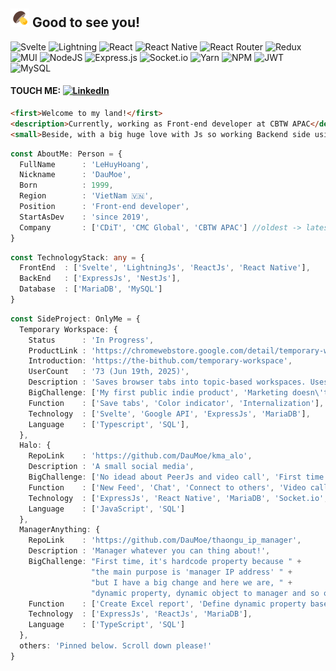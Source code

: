 ## <img src="./media/mushroom_96px.png" alt="drawing" width="30"/> Good to see you!

![Svelte](https://img.shields.io/badge/svelte-%23f1413d.svg?style=for-the-badge&logo=svelte&logoColor=white)
![Lightning](https://img.shields.io/badge/lightning-%23FFD43B.svg?style=for-the-badge&logo=lightning&logoColor=black)
![React](https://img.shields.io/badge/react-%2320232a.svg?style=for-the-badge&logo=react&logoColor=%2361DAFB)
![React Native](https://img.shields.io/badge/react_native-%2320232a.svg?style=for-the-badge&logo=react&logoColor=%2361DAFB)
![React Router](https://img.shields.io/badge/React_Router-CA4245?style=for-the-badge&logo=react-router&logoColor=white)
![Redux](https://img.shields.io/badge/redux-%23593d88.svg?style=for-the-badge&logo=redux&logoColor=white)
![MUI](https://img.shields.io/badge/MUI-%230081CB.svg?style=for-the-badge&logo=mui&logoColor=white)
![NodeJS](https://img.shields.io/badge/node.js-6DA55F?style=for-the-badge&logo=node.js&logoColor=white)
![Express.js](https://img.shields.io/badge/express.js-%23404d59.svg?style=for-the-badge&logo=express&logoColor=%2361DAFB)
![Socket.io](https://img.shields.io/badge/Socket.io-black?style=for-the-badge&logo=socket.io&badgeColor=010101)
![Yarn](https://img.shields.io/badge/yarn-%232C8EBB.svg?style=for-the-badge&logo=yarn&logoColor=white)
![NPM](https://img.shields.io/badge/NPM-%23000000.svg?style=for-the-badge&logo=npm&logoColor=white)
![JWT](https://img.shields.io/badge/JWT-black?style=for-the-badge&logo=JSON%20web%20tokens)
![MySQL](https://img.shields.io/badge/mysql-%2300f.svg?style=for-the-badge&logo=mysql&logoColor=white)

#### TOUCH ME: <a href="https://www.linkedin.com/in/le-hoang-webdev/" target="_blank"><img alt="LinkedIn" src="https://img.shields.io/badge/linkedin-%230077B5.svg?&style=for-the-badge&logo=linkedin&logoColor=white" /></a> 

```html
<first>Welcome to my land!</first>
<description>Currently, working as Front-end developer at CBTW APAC</description>
<small>Beside, with a big huge love with Js so working Backend side using NodeJs too</small>
```

```ts
const AboutMe: Person = {
  FullName      : 'LeHuyHoang',
  Nickname      : 'DauMoe',
  Born          : 1999,
  Region        : 'VietNam 🇻🇳',
  Position      : 'Front-end developer',
  StartAsDev    : 'since 2019',
  Company       : ['CDiT', 'CMC Global', 'CBTW APAC'] //oldest -> latest
}
```


```ts
const TechnologyStack: any = {
  FrontEnd  : ['Svelte', 'LightningJs', 'ReactJs', 'React Native'],
  BackEnd   : ['ExpressJs', 'NestJs'],
  Database  : ['MariaDB', 'MySQL']
}
```

```ts
const SideProject: OnlyMe = {
  Temporary Workspace: {
    Status      : 'In Progress',
    ProductLink : 'https://chromewebstore.google.com/detail/temporary-workspace/chknlcnndogecbfchalifbeeehmfimnf',
    Introduction: 'https://the-bithub.com/temporary-workspace',
    UserCount   : '73 (Jun 19th, 2025)',
    Description : 'Saves browser tabs into topic-based workspaces. Uses a color-coded system (green, yellow, red) to visually track and remind you of inactive workspaces',
    BigChallenge: ['My first public indie product', 'Marketing doesn\'t affective', 'Idea for product', 'Listen for customer'],
    Function    : ['Save tabs', 'Color indicator', 'Internalization'],
    Technology  : ['Svelte', 'Google API', 'ExpressJs', 'MariaDB'],
    Language    : ['Typescript', 'SQL'],
  },
  Halo: {
    RepoLink    : 'https://github.com/DauMoe/kma_alo',
    Description : 'A small social media',
    BigChallenge: ['No idead about PeerJs and video call', 'First time with socket', '...'],
    Function    : ['New Feed', 'Chat', 'Connect to others', 'Video call with PeerJs'],
    Technology  : ['ExpressJs', 'React Native', 'MariaDB', 'Socket.io', 'PeerJs'],
    Language    : ['JavaScript', 'SQL']
  },
  ManagerAnything: {
    RepoLink    : 'https://github.com/DauMoe/thaongu_ip_manager',
    Description : 'Manager whatever you can thing about!',
    BigChallenge: "First time, it's hardcode property because " +
                  "the main purpose is 'manager IP address' " +
                  "but I have a big change and here we are, " +
                  "dynamic property, dynamic object to manager and so on",
    Function    : ['Create Excel report', 'Define dynamic property base on you', 'Insert/Delete multiple by Excel file'],
    Technology  : ['ExpressJs', 'ReactJs', 'MariaDB'],
    Language    : ['TypeScript', 'SQL']
  },
  others: 'Pinned below. Scroll down please!'
}
```
